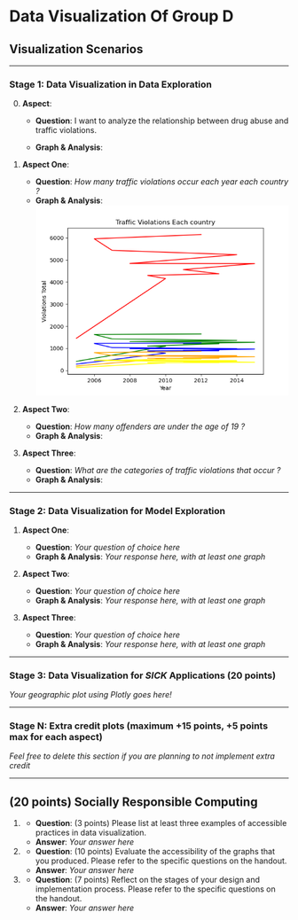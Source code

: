 # Data Visualization Of Group D

## Visualization Scenarios

------------------------------------------------------------------------------------------------------------

### Stage 1: Data Visualization in Data Exploration

0. **Aspect**:
    - **Question**: I want to analyze the relationship between drug abuse and traffic violations.
    - **Graph & Analysis**:
        <!-- TODO: Grafik hasil analisa 1 -->

        <!-- TODO: Grafik hasil analisa 2 (optional) -->

        <!-- TODO: Hasil dari grafik yang dihasilkan ? -->

1. **Aspect One**:
    - **Question**: *How many traffic violations occur each year each country ?*
    - **Graph & Analysis**: ![traffic violations occur each year each country](graphs/traffic_violation_eachyear_eachcountry.png)

2. **Aspect Two**:
    - **Question**: *How many offenders are under the age of 19 ?*
    - **Graph & Analysis**: <!-- TODO: Grafik hasil analisa 1 -->

3. **Aspect Three**:
    - **Question**: *What are the categories of traffic violations that occur ?*
    - **Graph & Analysis**: <!-- TODO: Grafik hasil analisa 1 -->

------------------------------------------------------------------------------------------------------------

### Stage 2: Data Visualization for Model Exploration

1. **Aspect One**:
    - **Question**: *Your question of choice here*
    - **Graph & Analysis**: *Your response here, with at least one graph*

2. **Aspect Two**:
    - **Question**: *Your question of choice here*
    - **Graph & Analysis**: *Your response here, with at least one graph*

3. **Aspect Three**:
    - **Question**: *Your question of choice here*
    - **Graph & Analysis**: *Your response here, with at least one graph*

------------------------------------------------------------------------------------------------------------

### Stage 3: Data Visualization for *SICK* Applications (20 points)

*Your geographic plot using Plotly goes here!*

------------------------------------------------------------------------------------------------------------

### Stage N: Extra credit plots (maximum +15 points, +5 points max for each aspect)
*Feel free to delete this section if you are planning to not implement extra credit*

------------------------------------------------------------------------------------------------------------

## (20 points) Socially Responsible Computing

1.
    - **Question**: (3 points) Please list at least three examples of accessible practices in data visualization.
    - **Answer**: *Your answer here*
                

2.
    - **Question**: (10 points) Evaluate the accessibility of the graphs that you produced. Please refer to the specific questions on the handout.
    - **Answer**:
        *Your answer here*

3.
    - **Question**: (7 points) Reflect on the stages of your design and implementation process. Please refer to the specific questions on the handout.
    - **Answer**:
        *Your answer here*

